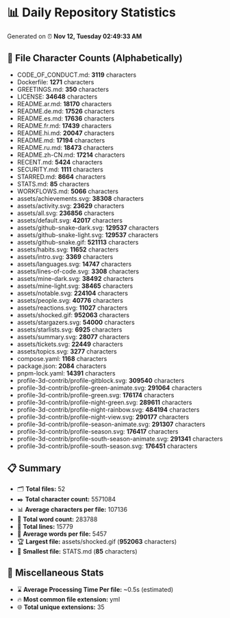 # 📊 Daily Repository Statistics
Generated on ⏰ **Nov 12, Tuesday 02:49:33 AM**

## 📂 File Character Counts (Alphabetically)
- CODE_OF_CONDUCT.md: **3119** characters
- Dockerfile: **1271** characters
- GREETINGS.md: **350** characters
- LICENSE: **34648** characters
- README.ar.md: **18170** characters
- README.de.md: **17526** characters
- README.es.md: **17636** characters
- README.fr.md: **17439** characters
- README.hi.md: **20047** characters
- README.md: **17194** characters
- README.ru.md: **18473** characters
- README.zh-CN.md: **17214** characters
- RECENT.md: **5424** characters
- SECURITY.md: **1111** characters
- STARRED.md: **8664** characters
- STATS.md: **85** characters
- WORKFLOWS.md: **5066** characters
- assets/achievements.svg: **38308** characters
- assets/activity.svg: **23629** characters
- assets/all.svg: **236856** characters
- assets/default.svg: **42017** characters
- assets/github-snake-dark.svg: **129537** characters
- assets/github-snake-light.svg: **129537** characters
- assets/github-snake.gif: **521113** characters
- assets/habits.svg: **11652** characters
- assets/intro.svg: **3369** characters
- assets/languages.svg: **14747** characters
- assets/lines-of-code.svg: **3308** characters
- assets/mine-dark.svg: **38492** characters
- assets/mine-light.svg: **38465** characters
- assets/notable.svg: **224104** characters
- assets/people.svg: **40776** characters
- assets/reactions.svg: **11027** characters
- assets/shocked.gif: **952063** characters
- assets/stargazers.svg: **54000** characters
- assets/starlists.svg: **6925** characters
- assets/summary.svg: **28077** characters
- assets/tickets.svg: **22449** characters
- assets/topics.svg: **3277** characters
- compose.yaml: **1168** characters
- package.json: **2084** characters
- pnpm-lock.yaml: **14391** characters
- profile-3d-contrib/profile-gitblock.svg: **309540** characters
- profile-3d-contrib/profile-green-animate.svg: **291064** characters
- profile-3d-contrib/profile-green.svg: **176174** characters
- profile-3d-contrib/profile-night-green.svg: **289611** characters
- profile-3d-contrib/profile-night-rainbow.svg: **484194** characters
- profile-3d-contrib/profile-night-view.svg: **290177** characters
- profile-3d-contrib/profile-season-animate.svg: **291307** characters
- profile-3d-contrib/profile-season.svg: **176417** characters
- profile-3d-contrib/profile-south-season-animate.svg: **291341** characters
- profile-3d-contrib/profile-south-season.svg: **176451** characters

## 📋 Summary
- 🗂️ **Total files:** 52
- ✒️ **Total character count:** 5571084
- 📊 **Average characters per file:** 107136
- 📝 **Total word count:** 283788
- 🧾 **Total lines:** 15779
- 📐 **Average words per file:** 5457
- 🏆 **Largest file:** assets/shocked.gif (**952063** characters)
- 🥉 **Smallest file:** STATS.md (**85** characters)

## 🌟 Miscellaneous Stats
- ⌛ **Average Processing Time Per file:** ~0.5s (estimated)
- 🔥 **Most common file extension:** yml
- 🌐 **Total unique extensions:** 35
